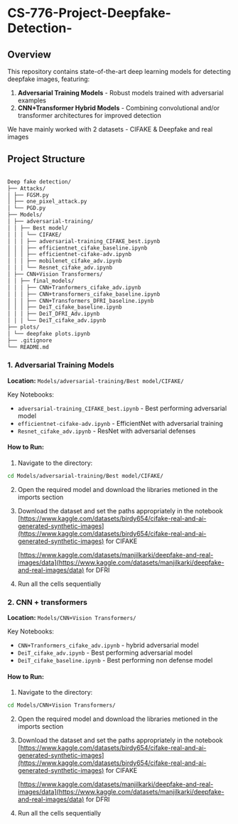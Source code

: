 # CS-776-Project-Deepfake-Detection-



## Overview
This repository contains state-of-the-art deep learning models for detecting deepfake images, featuring:
1. **Adversarial Training Models** - Robust models trained with adversarial examples
2. **CNN+Transformer Hybrid Models** - Combining convolutional and/or transformer architectures for improved detection 

We have mainly worked with 2 datasets -  CIFAKE & Deepfake and real images
## Project Structure
```bash

Deep fake detection/
├── Attacks/
│ ├── FGSM.py
│ ├── one_pixel_attack.py
│ └── PGD.py
├── Models/
│ ├── adversarial-training/
│ │ ├── Best model/
│ │ │ └── CIFAKE/
│ │ │ ├── adversarial-training_CIFAKE_best.ipynb
│ │ │ ├── efficientnet_cifake_baseline.ipynb
│ │ │ ├── efficientnet-cifake-adv.ipynb
│ │ │ ├── mobilenet_cifake_adv.ipynb
│ │ │ └── Resnet_cifake_adv.ipynb
│ ├── CNN+Vision Transformers/
│ │ ├── final_models/
│ │ │ ├── CNN+Tranformers_cifake_adv.ipynb
│ │ │ ├── CNN+transformers_cifake_baseline.ipynb
│ │ │ ├── CNN+Transformers_DFRI_baseline.ipynb
│ │ │ ├── DeiT_cifake_baseline.ipynb
│ │ │ ├── DeiT_DFRI_Adv.ipynb
│ │ │ └── DeiT_cifake_adv.ipynb
├── plots/
│ └── deepfake plots.ipynb
├── .gitignore
└── README.md
```

### 1. Adversarial Training Models
**Location:** `Models/adversarial-training/Best model/CIFAKE/`

Key Notebooks:
- `adversarial-training_CIFAKE_best.ipynb` - Best performing adversarial model
- `efficientnet-cifake-adv.ipynb` - EfficientNet with adversarial training
- `Resnet_cifake_adv.ipynb` - ResNet with adversarial defenses

#### How to Run:
1. Navigate to the directory:
```bash
cd Models/adversarial-training/Best model/CIFAKE/
```
2. Open the required model and download the libraries metioned in the imports section

3. Download the dataset and set the paths appropriately in the notebook
    [https://www.kaggle.com/datasets/birdy654/cifake-real-and-ai-generated-synthetic-images](https://www.kaggle.com/datasets/birdy654/cifake-real-and-ai-generated-synthetic-images) for CIFAKE
   
   [https://www.kaggle.com/datasets/manjilkarki/deepfake-and-real-images/data](https://www.kaggle.com/datasets/manjilkarki/deepfake-and-real-images/data) for DFRI
    
5. Run all the cells sequentially

### 2. CNN + transformers
**Location:** `Models/CNN+Vision Transformers/`

Key Notebooks:
- `CNN+Tranformers_cifake_adv.ipynb` - hybrid adversarial model 
- `DeiT_cifake_adv.ipynb` - Best performing adversarial model
- `DeiT_cifake_baseline.ipynb` - Best performing non defense model

#### How to Run:
1. Navigate to the directory:
```bash
cd Models/CNN+Vision Transformers/
```
2. Open the required model and download the libraries metioned in the imports section

3. Download the dataset and set the paths appropriately in the notebook
    [https://www.kaggle.com/datasets/birdy654/cifake-real-and-ai-generated-synthetic-images](https://www.kaggle.com/datasets/birdy654/cifake-real-and-ai-generated-synthetic-images) for CIFAKE
   
    [https://www.kaggle.com/datasets/manjilkarki/deepfake-and-real-images/data](https://www.kaggle.com/datasets/manjilkarki/deepfake-and-real-images/data) for DFRI
   
5. Run all the cells sequentially


